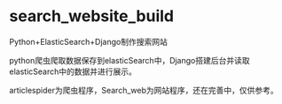 # search_website_build
Python+ElasticSearch+Django制作搜索网站

python爬虫爬取数据保存到elasticSearch中，Django搭建后台并读取elasticSearch中的数据并进行展示。

articlespider为爬虫程序，Search_web为网站程序，还在完善中，仅供参考。
